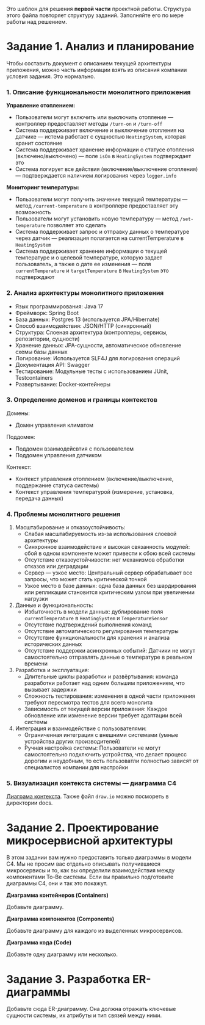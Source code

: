 Это шаблон для решения **первой части** проектной работы. Структура этого файла повторяет структуру заданий. Заполняйте его по мере работы над решением.

# Задание 1. Анализ и планирование

Чтобы составить документ с описанием текущей архитектуры приложения, можно часть информации взять из описания компании условия задания. Это нормально.

### 1. Описание функциональности монолитного приложения

**Управление отоплением:**

- Пользователи могут включить или выключить отопление — контроллер предоставляет методы `/turn-on` и `/turn-off`
- Система поддерживает включение и выключение отопления на датчике — истема работает с сущностью `HeatingSystem`, которая хранит состояние
- Система поддерживает хранение информации о статусе отопления (включено/выключено) — поле `isOn` в `HeatingSystem` подтверждает это
- Система логирует все действия (включение/выключение отопления) — подтверждается наличием логирования через `logger.info`


**Мониторинг температуры:**

- Пользователи могут получить значение текущей температуры — метод `/current-temperature` в контроллере предоставляет эту возможность
- Пользователи могут установить новую температуру — метод `/set-temperature` позволяет это сделать
- Система поддерживает запрос и отправку данных о температуре через датчик — реализация полагается на currentTemperature в `HeatingSystem`
- Система поддерживает хранение информации о текущей температуре и о целевой температуре, которую задает пользователь, а также о дате ее изменения — поля `currentTemperature` и `targetTemperature` в `HeatingSystem` это подтверждают


### 2. Анализ архитектуры монолитного приложения

- Язык программирования: Java 17
- Фреймворк: Spring Boot
- База данных: Postgres 13 (используется JPA/Hibernate)
- Способ взаимодействия: JSON/HTTP (синхронный)
- Структура: Слоеная архитектура (контроллеры, сервисы, репозитории, сущности)
- Хранение данных: JPA-сущности, автоматическое обновление схемы базы данных
- Логирование: Используется SLF4J для логирования операций
- Документация API: Swagger
- Тестирование: Модульные тесты с использованием JUnit, Testcontainers
- Развертывание: Docker-контейнеры

### 3. Определение доменов и границы контекстов

Домены:
- Домен управления климатом

Поддомен:
- Поддомен взаимодейсвтия с пользователем
- Поддомен управления датчиком

Контекст:
- Контекст управления отоплением (включение/выключение, поддержание статуса системы)
- Контекст управления температурой (измерение, установка, передача данных)

### **4. Проблемы монолитного решения**

1.	Масштабирование и отказоустойчивость:
    - Слабая масштабируемость из-за использования слоевой архитектуры
    - Синхронное взаимодействие и высокая связанность модулей: сбой в одном компоненте может привести к сбою всей системы
    - Отсутствие отказоустойчивости: нет механизмов обработки отказов или деградации
    - Сервер — узкое место: Центральный сервер обрабатывает все запросы, что может стать критической точкой
    - Узкое место в базе данных: одна база данных без шардирования или репликации становится критическим узлом при увеличении нагрузки
2.	Данные и функциональность:
    - Избыточность в модели данных: дублирование поля `currentTemperature` в `HeatingSystem` и `TemperatureSensor`
    - Отсутствие подтверждений выполнения команд
    - Отсутствие автоматического регулирования температуры
    - Отсутствие функциональности для хранения и анализа исторических данных
    - Отсутствие поддержки асинхронных событий: Датчики не могут самостоятельно отправлять данные о температуре в реальном времени
3.	Разработка и эксплуатация:
    - Длительные циклы разработки и развёртывания: команда разработки работает над одним большим приложением, что вызывает задержки
    - Сложность тестирования: изменения в одной части приложения требуют пересмотра тестов для всего монолита
    - Зависимость от текущей версии приложения: Каждое обновление или изменение версии требует адаптации всей системы
4.	Интеграция и взаимодействие с пользователями:
    - Ограниченная интеграция с внешними системами (умные устройства других производителей)
    - Ручная настройка системы: Пользователи не могут самостоятельно подключить устройства, что делает процесс дорогим и неудобным, то есть пользоватли полностью зависят от специалистов компании для настройки

### 5. Визуализация контекста системы — диаграмма С4

[Диаграма контекста](https://drive.google.com/file/d/1sX_2FqWVP6WbsQ_NnNF1FvuslTrBJsrn/view?usp=sharing). Также файл `draw.io` можно посмореть в директории docs.

# Задание 2. Проектирование микросервисной архитектуры

В этом задании вам нужно предоставить только диаграммы в модели C4. Мы не просим вас отдельно описывать получившиеся микросервисы и то, как вы определили взаимодействия между компонентами To-Be системы. Если вы правильно подготовите диаграммы C4, они и так это покажут.

**Диаграмма контейнеров (Containers)**

Добавьте диаграмму.

**Диаграмма компонентов (Components)**

Добавьте диаграмму для каждого из выделенных микросервисов.

**Диаграмма кода (Code)**

Добавьте одну диаграмму или несколько.

# Задание 3. Разработка ER-диаграммы

Добавьте сюда ER-диаграмму. Она должна отражать ключевые сущности системы, их атрибуты и тип связей между ними.